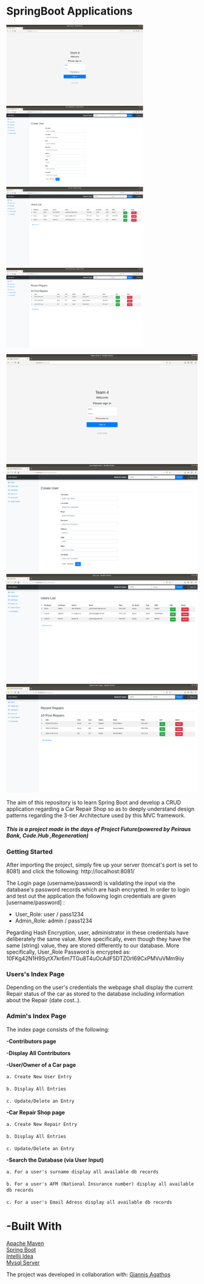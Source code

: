 <h1>SpringBoot Applications</h1>

<img width="360" height="210" src="https://github.com/MrMak21/Spring_Car_Repair_Web_Application/blob/master1/login.png">
<img width="360" height="210" src="https://github.com/MrMak21/Spring_Car_Repair_Web_Application/blob/master1/create_user.png">
<img width="360" height="210" src="https://github.com/MrMak21/Spring_Car_Repair_Web_Application/blob/master1/user_list.png">
<img width="360" height="210" src="https://github.com/MrMak21/Spring_Car_Repair_Web_Application/blob/master1/repairs.png">

![Login Image](https://github.com/MrMak21/Spring_Car_Repair_Web_Application/blob/master1/login.png)
![Create User Image](https://github.com/MrMak21/Spring_Car_Repair_Web_Application/blob/master1/create_user.png)
![Users Image](https://github.com/MrMak21/Spring_Car_Repair_Web_Application/blob/master1/user_list.png)
![Repairs Image](https://github.com/MrMak21/Spring_Car_Repair_Web_Application/blob/master1/repairs.png)

The aim of this repository is to learn Spring Boot and develop a CRUD application regarding a Car Repair Shop so as to deeply understand design patterns regarding the 3-tier Architecture used by this MVC framework.

<h5>This is a project made in the days of <strong>Project Future</strong>(powered by Peiraus Bank, Code.Hub ,Regeneration)</h5>

<h3>Getting Started</h3>

After importing the project, simply fire up your server (tomcat's port is set to 8081) and click the following:
http://localhost:8081/

The Login page (username/password) is validating the input via the database's password records which are hash encrypted. In order to login and test out the application the following login credentials are given [username/password] :

- User_Role: user / pass1234
- Admin_Role: admin / pass1234

Ρegarding Hash Encryption, user, administrator in these credentials have deliberately the same value. More specifically, even though they have the same (string) value, they are stored differently to our database. More specifically, User_Role Password is encrypted as: $10$FKg42N1H9SytX7kr6m7TGu8T4uOcAdF5DTZOrI69CxPMVuVMm9iiy


<h3>Users's Index Page</h3>

<p>Depending on the user's credentials the webpage shall display the current Repair status of the car as stored to the database including information about the Repair (date cost..).</p>

<h3>Admin's Index Page</h3>

The index page consists of the following:

 <strong>-Contributors page</strong>

 <strong>-Display All Contributors</strong>

 <strong>-User/Owner of a Car page</strong>

    a. Create New User Entry

    b. Display All Entries

    c. Update/Delete an Entry

 <strong>-Car Repair Shop page</strong>

    a. Create New Repair Entry

    b. Display All Entries

    c. Update/Delete an Entry

 <strong>-Search the Database (via User Input)</strong>

    a. For a user's surname display all available db records

    b. For a user's AFM (National Insurance number) display all available db records

    c. For a user's Email Adress display all available db records

<h1>-Built With</h1>
      
   [Apache Maven](https://maven.apache.org/)  <br>
   [Spring Boot](https://spring.io/projects/spring-boot)  <br>
   [Intellij Idea](https://www.jetbrains.com/idea/)<br>
   [Mysql Server](https://dev.mysql.com/downloads/mysql/)
      


The project was developed in collaboration with: [Giannis Agathos](https://github.com/ioanags)
